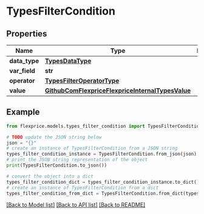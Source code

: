 # TypesFilterCondition


## Properties

Name | Type | Description | Notes
------------ | ------------- | ------------- | -------------
**data_type** | [**TypesDataType**](TypesDataType.md) |  | [optional] 
**var_field** | **str** |  | [optional] 
**operator** | [**TypesFilterOperatorType**](TypesFilterOperatorType.md) |  | [optional] 
**value** | [**GithubComFlexpriceFlexpriceInternalTypesValue**](GithubComFlexpriceFlexpriceInternalTypesValue.md) |  | [optional] 

## Example

```python
from flexprice.models.types_filter_condition import TypesFilterCondition

# TODO update the JSON string below
json = "{}"
# create an instance of TypesFilterCondition from a JSON string
types_filter_condition_instance = TypesFilterCondition.from_json(json)
# print the JSON string representation of the object
print(TypesFilterCondition.to_json())

# convert the object into a dict
types_filter_condition_dict = types_filter_condition_instance.to_dict()
# create an instance of TypesFilterCondition from a dict
types_filter_condition_from_dict = TypesFilterCondition.from_dict(types_filter_condition_dict)
```
[[Back to Model list]](../README.md#documentation-for-models) [[Back to API list]](../README.md#documentation-for-api-endpoints) [[Back to README]](../README.md)



